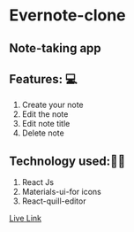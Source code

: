 # Evernote-clone

## Note-taking app

## Features: 💻
1. Create your note
2. Edit the note
3. Edit note title
4. Delete note

## Technology used:👨‍💻
1. React Js
2. Materials-ui-for icons
3. React-quill-editor

[Live Link](https://evernote-clone-bbda8.web.app/)
